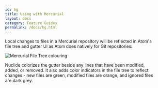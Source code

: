```yaml
---
id: hg
title: Using with Mercurial
layout: docs
category: Feature Guides
permalink: /docs/hg.html
---
```


Local changes to files in a Mercurial repository will be reflected in Atom's file tree and gutter
UI as Atom does natively for Git repositories:

![Mercurial File Tree colouring](/static/images/docs/MercurialFileTreeLineColours.png)

Nuclide colorizes the gutter beside any lines that have been modified, added, or removed. It also
adds color indicators in the file tree to reflect changes - new files are green, modified files
are orange, and ignored files are dark grey.

